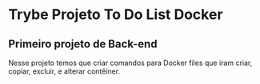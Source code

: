 # Trybe Projeto To Do List Docker
## Primeiro projeto de Back-end

Nesse projeto temos que criar comandos para Docker files que iram criar, copiar, excluir, e alterar contêiner.
